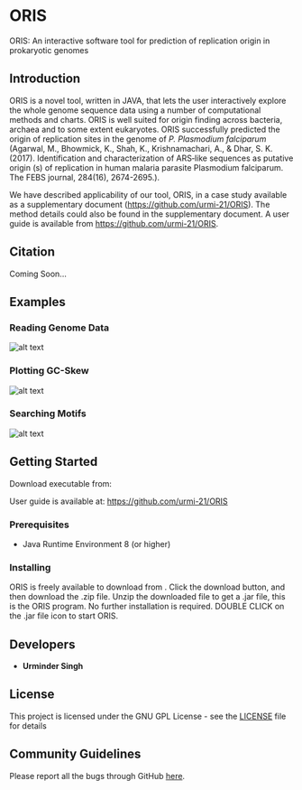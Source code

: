 # ORIS
ORIS: An interactive software tool for prediction of replication origin in prokaryotic genomes

## Introduction
ORIS is a novel tool, written in JAVA, that lets the user interactively explore the whole genome sequence data using a number of computational methods and charts. ORIS is well suited for origin finding across bacteria, archaea and to some extent eukaryotes. ORIS successfully predicted the origin of replication sites in the genome of *P. Plasmodium falciparum* (Agarwal, M., Bhowmick, K., Shah, K., Krishnamachari, A., & Dhar, S. K. (2017). Identification and characterization of ARS‐like sequences as putative origin (s) of replication in human malaria parasite Plasmodium falciparum. The FEBS journal, 284(16), 2674-2695.).

We have described applicability of our tool, ORIS, in a case study available as a supplementary document (https://github.com/urmi-21/ORIS). The method details could also be found in the supplementary document. A user guide is available from https://github.com/urmi-21/ORIS.

## Citation
Coming Soon...


## Examples


### Reading Genome Data
![alt text](https://github.com/urmi-21/ORIS/blob/master/figures/open.gif)


### Plotting GC-Skew
![alt text](https://github.com/urmi-21/ORIS/blob/master/figures/GCskew.gif)

### Searching Motifs
![alt text](https://github.com/urmi-21/ORIS/blob/master/figures/DnaASearch.gif)


## Getting Started

Download executable from: 

User guide is available at: https://github.com/urmi-21/ORIS

### Prerequisites

* Java Runtime Environment 8 (or higher)


### Installing

ORIS is freely available to download from . Click the download button, and then download the .zip file. Unzip the downloaded file to get a .jar file, this is the ORIS program. No further installation is required.
DOUBLE CLICK on the .jar file icon to start ORIS.



## Developers

* **Urminder Singh**



## License

This project is licensed under the GNU GPL License - see the [LICENSE](LICENSE) file for details

## Community Guidelines
Please report all the bugs through GitHub [here](https://github.com/urmi-21/ORIS/issues).



